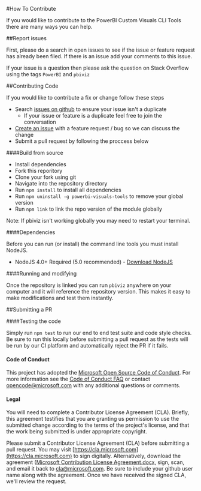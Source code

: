 #How To Contribute

If you would like to contribute to the PowerBI Custom Visuals CLI Tools there are many ways you can help.

##Report issues

First, please do a search in open issues to see if the issue or feature request has already been filed. If there is an issue add your comments to this issue.

If your issue is a question then please ask the question on Stack Overflow using the tags `PowerBI` and `pbiviz`

##Contributing Code

If you would like to contribute a fix or change follow these steps

* Search [issues on github](https://github.com/microsoft/powerbi-visuals-tools/issues) to ensure your issue isn't a duplicate
    * If your issue or feature is a duplicate feel free to join the conversation
* [Create an issue](https://github.com/Microsoft/PowerBI-visuals-tools/issues/new) with a feature request / bug so we can discuss the change
* Submit a pull request by following the proccess below

####Build from source

* Install dependencies
* Fork this reporitory
* Clone your fork using git
* Navigate into the repository directory
* Run `npm install` to install all dependencies
* Run `npm uninstall -g powerbi-visuals-tools` to remove your global version
* Run `npm link` to link the repo version of the module globally

Note: If pbiviz isn't working globally you may need to restart your terminal.

####Dependencies

Before you can run (or install) the command line tools you must install NodeJS.

* NodeJS 4.0+ Required (5.0 recommended) - [Download NodeJS](https://nodejs.org)

####Running and modifying

Once the repository is linked you can run `pbiviz` anywhere on your computer and it will reference the repository version. This makes it easy to make modifications and test them instantly.

##Submitting a PR

####Testing the code

Simply run `npm test` to run our end to end test suite and code style checks. Be sure to run this locally before submitting a pull request as the tests will be run by our CI platform and automatically reject the PR if it fails.

#### Code of Conduct

This project has adopted the [Microsoft Open Source Code of Conduct](https://opensource.microsoft.com/codeofconduct/). For more information see the [Code of Conduct FAQ](https://opensource.microsoft.com/codeofconduct/faq/) or contact [opencode@microsoft.com](mailto:opencode@microsoft.com) with any additional questions or comments.

#### Legal

You will need to complete a Contributor License Agreement (CLA). Briefly, this agreement testifies that you are granting us permission to use the submitted change according to the terms of the project's license, and that the work being submitted is under appropriate copyright.

Please submit a Contributor License Agreement (CLA) before submitting a pull request. You may visit [https://cla.microsoft.com](https://cla.microsoft.com) to sign digitally. Alternatively, download the agreement ([Microsoft Contribution License Agreement.docx](https://www.codeplex.com/Download?ProjectName=typescript&DownloadId=822190), sign, scan, and email it back to <cla@microsoft.com>. Be sure to include your github user name along with the agreement. Once we have received the signed CLA, we'll review the request. 